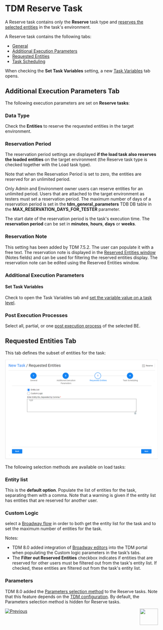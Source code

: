 # TDM Reserve Task

A Reserve task contains only the **Reserve** task type and [reserves the selected entities](/articles/TDM/tdm_architecture/08_entity_reservation.md) in the task's environment.

A Reserve task contains the following tabs:

- [General](14a_task_general_tab.md)
- [Additional Execution Parameters](#additional-execution-parameters-tab)
- [Requested Entities](#requested-entities-tab)
- [Task Scheduling](22_task_execution_timing_tab.md)

When checking the **Set Task Variables** setting, a new [Task Variables](23_task_globals_tab.md) tab opens.

## Additional Execution Parameters Tab

The following execution parameters are set on **Reserve tasks**:

### Data Type

Check the **Entities** to reserve the requested entities in the target environment.

### Reservation Period

The reservation period settings are displayed **if the load task also reserves the loaded entities** on the target environment (the Reserve task type is checked together with the Load task type).

Note that when the Reservation Period is set to zero, the entities are reserved for an unlimited period.  

Only Admin and Environment owner users can reserve entities for an unlimited period. Users that are attached to the target environment as testers  must set a reservation period. The maximum number of days of a reservation period is set in the **tdm_general_parameters** TDB DB table in the **MAX_RESERVATION_DAYS_FOR_TESTER** parameter.

The start date of the reservation period is the task's execution time. The **reservation period** can be set in **minutes**, **hours**, **days** or **weeks**.

### Reservation Note

This setting has been added by TDM 7.5.2. The user can populate it with a free text. The reservation note is displayed in the [Reserved Entities window](13_reserved_entities_window.md) (Notes fields) and can be used for filtering the reserved entities display. The reservation note can be edited using the Reserved Entities window.

### Additional Execution Parameters

#### Set Task Variables 

Check to open the Task Variables tab and [set the variable value on a task level](23_task_globals_tab.md).

### Post Execution Processes

Select all, partial, or one [post execution process](04_tdm_gui_business_entity_window.md#post-execution-processes-tab) of the selected BE.



## Requested Entities Tab

This tab defines the subset of entities for the task:

![requested entities](images/reserve_task_requested_entities.png)

The following selection methods are available on load tasks: 

### Entity list 

This is the **default option**. Populate the list of entities for the task, separating them with a comma.  Note that a warning is given if the entity list has entities that are reserved for another user.

### Custom Logic

select a [Broadway flow](/articles/TDM/tdm_implementation/11_tdm_implementation_using_generic_flows.md#step-7---optional---build-broadway-flows-for-the-custom-logic--selection-method) in order to both get the entity list for the task and to set the maximum number of entities for the task.

Notes:

-  TDM 8.0 added integration of [Broadway editors](/articles/TDM/tdm_implementation/15_tdm_integrating_the_tdm_portal_with_broadway_editors.md) into the TDM portal when populating the Custom logic parameters in the task’s tabs.
-  The **Filter out Reserved Entities** checkbox indicates if entities that are reserved for other users must be filtered out from the task's entity list. If checked, these entities are filtered out from the task's entity list. 

### Parameters

TDM 8.0 added the [Parameters selection method](17_load_task_regular_mode.md#parameters)  to the Reserve tasks. Note that this feature depends on the [TDM configuration](/articles/TDM/tdm_configuration/02_tdmdb_general_parameters.md#tdm-portal-general-parameters). By default, the Parameters selection method is hidden for Reserve tasks. 




 [![Previous](/articles/images/Previous.png)](19_delete_only_task.md)[<img align="right" width="60" height="54" src="/articles/images/Next.png">](25_task_tdmdb_tables.md)
